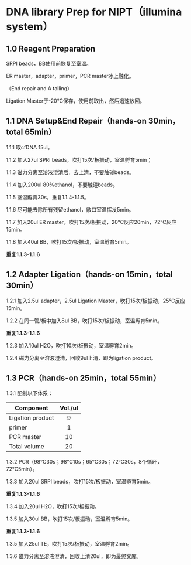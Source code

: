 # DNA library Prep for NIPT（illumina system）
## 1.0 Reagent Preparation
SRPI beads，BB使用前恢复至室温。

ER master，adapter，primer，PCR master冰上融化。

（End repair and A tailing）

Ligation Master于-20℃保存，使用前取出，然后迅速放回。

## 1.1 DNA Setup&End Repair（hands-on 30min，total 65min）

1.1.1 取cfDNA 15ul。

1.1.2 加入27ul SPRI beads，吹打15次/板振动，室温孵育5min；

1.1.3 磁力分离至溶液澄清后，去上清，不要触碰beads。

1.1.4 加入200ul 80%ethanol，不要触碰beads。

1.1.5 室温孵育30s，重复1.1.4-1.1.5。

1.1.6 尽可能去除所有残留ethanol，敞口室温挥发5min。

1.1.7 加入20ul ER master，吹打15次/板振动，20℃反应20min，72℃反应15min。

1.1.8 加入40ul BB，吹打15次/板振动，室温孵育5min。

**重复1.1.3-1.1.6**
## 1.2 Adapter Ligation（hands-on 15min，total 30min）
1.2.1 加入2.5ul adapter，2.5ul Ligation Master，吹打15次/板振动，25℃反应15min。

1.2.2 在同一管/板中加入8ul BB，吹打15次/板振动，室温孵育5min。

**重复1.1.3-1.1.6**

1.2.3 加入10ul H2O，吹打10次/板振动，室温孵育2min。

1.2.4 磁力分离至溶液澄清，回收9ul上清，即为ligation product。

## 1.3 PCR（hands-on 25min，total 55min）
1.3.1 配制以下体系：

| Component | Vol./ul | 
| ------------- |:-------------:| 
| Ligation product | 	9
| primer | 1
| PCR master | 	10
| Total volume | 	20
1.3.2 PCR（98℃30s；98℃10s；65℃30s；72℃30s，8个循环，72℃5min）。

1.3.3 加入20ul SRPI beads，吹打15次/板振动，室温孵育5min。

**重复1.1.3-1.1.6**

1.3.4 加入20ul H2O，吹打15次/板振动。

1.3.5 加入30ul BB，吹打15次/板振动，室温孵育5min。

**重复1.1.3-1.1.6**

1.3.5 加入25ul TE，吹打15次/板振动，室温孵育2min。

1.3.6 磁力分离至溶液澄清，回收上清20ul，即为最终文库。


